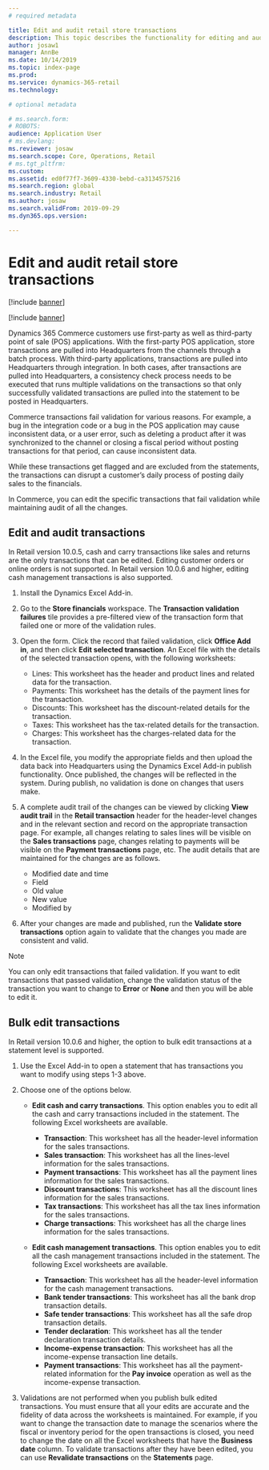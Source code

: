 ```yaml
---
# required metadata

title: Edit and audit retail store transactions
description: This topic describes the functionality for editing and auditing store transactions. 
author: josaw1
manager: AnnBe
ms.date: 10/14/2019
ms.topic: index-page
ms.prod: 
ms.service: dynamics-365-retail
ms.technology: 

# optional metadata

# ms.search.form: 
# ROBOTS: 
audience: Application User
# ms.devlang: 
ms.reviewer: josaw
ms.search.scope: Core, Operations, Retail
# ms.tgt_pltfrm: 
ms.custom: 
ms.assetid: ed0f77f7-3609-4330-bebd-ca3134575216
ms.search.region: global
ms.search.industry: Retail
ms.author: josaw
ms.search.validFrom: 2019-09-29
ms.dyn365.ops.version: 

---
```


# Edit and audit retail store transactions

[!include [banner](includes/banner.md)]

[!include [banner](includes/preview-banner.md)]

Dynamics 365 Commerce customers use first-party as well as third-party point of sale (POS) applications. With the first-party POS application, store transactions are pulled into Headquarters from the channels through a batch process. With third-party applications, transactions are pulled into Headquarters through integration. In both cases, after transactions are pulled into Headquarters, a consistency check process needs to be executed that runs multiple validations on the transactions so that only successfully validated transactions are pulled into the statement to be posted in Headquarters. 

Commerce transactions fail validation for various reasons. For example, a bug in the integration code or a bug in the POS application may cause inconsistent data, or a user error, such as deleting a product after it was synchronized to the channel or closing a fiscal period without posting transactions for that period, can cause inconsistent data.

While these transactions get flagged and are excluded from the statements, the transactions can disrupt a customer’s daily process of posting daily sales to the financials.

In Commerce, you can edit the specific transactions that fail validation while maintaining audit of all the changes. 

## Edit and audit transactions

In Retail version 10.0.5, cash and carry transactions like sales and returns are the only transactions that can be edited. Editing customer orders or online orders is not supported. In Retail version 10.0.6 and higher, editing cash management transactions is also supported.

1. Install the Dynamics Excel Add-in.

2. Go to the **Store financials** workspace. The **Transaction validation failures** tile provides a pre-filtered view of the transaction form that failed one or more of the validation rules.
 
3. Open the form. Click the record that failed validation, click **Office Add in**, and then click **Edit selected transaction**. An Excel file with the details of the selected transaction opens, with the following worksheets:

    - Lines: This worksheet has the header and product lines and related data for the transaction.
    - Payments: This worksheet has the details of the payment lines for the transaction.
    - Discounts: This worksheet has the discount-related details for the transaction.
    - Taxes: This worksheet has the tax-related details for the transaction.
    - Charges: This worksheet has the charges-related data for the transaction.

4. In the Excel file, you modify the appropriate fields and then upload the data back into Headquarters using the Dynamics Excel Add-in publish functionality. Once published, the changes will be reflected in the system. During publish, no validation is done on changes that users make.

5. A complete audit trail of the changes can be viewed by clicking **View audit trail** in the **Retail transaction** header for the header-level changes and in the relevant section and record on the appropriate transaction page. For example, all changes relating to sales lines will be visible on the **Sales transactions** page, changes relating to payments will be visible on the **Payment transactions** page, etc. The audit details that are maintained for the changes are as follows.

   - Modified date and time
   - Field 
   - Old value
   - New value
   - Modified by

6. After your changes are made and published, run the **Validate store transactions** option again to validate that the changes you made are consistent and valid.

> [!NOTE]
> You can only edit transactions that failed validation. If you want to edit transactions that passed validation, change the validation status of the transaction you want to change to **Error** or **None** and then you will be able to edit it. 


## Bulk edit transactions

In Retail version 10.0.6 and higher, the option to bulk edit transactions at a statement level is supported. 

1. Use the Excel Add-in to open a statement that has transactions you want to modify using steps 1-3 above.

2. Choose one of the options below.

    - **Edit cash and carry transactions**. This option enables you to edit all the cash and carry transactions included in the statement. The following Excel worksheets are available.
    
       - **Transaction**: This worksheet has all the header-level information for the sales transactions.
       - **Sales transaction**: This worksheet has all the lines-level information for the sales transactions.
       - **Payment transactions**: This worksheet has all the payment lines information for the sales transactions.
       - **Discount transactions**: This worksheet has all the discount lines information for the sales transactions.
       - **Tax transactions**: This worksheet has all the tax lines information for the sales transactions.
       - **Charge transactions**: This worksheet has all the charge lines information for the sales transactions.

    - **Edit cash management transactions**. This option enables you to edit all the cash management transactions included in the statement. The following Excel worksheets are available.
     
       - **Transaction**: This worksheet has all the header-level information for the cash management transactions.
       - **Bank tender transactions**: This worksheet has all the bank drop transaction details.
       - **Safe tender transactions**: This worksheet has all the safe drop transaction details.
       - **Tender declaration**: This worksheet has all the tender declaration transaction details.
       - **Income-expense transaction**: This worksheet has all the income-expense transaction line details.
       - **Payment transactions**: This worksheet has all the payment-related information for the **Pay invoice** operation as well as the income-expense transaction.

3.	Validations are not performed when you publish bulk edited transactions. You must ensure that all your edits are accurate and the fidelity of data across the worksheets is maintained. For example, if you want to change the transaction date to manage the scenarios where the fiscal or inventory period for the open transactions is closed, you need to change the date on all the Excel worksheets that have the **Business date** column. To validate transactions after they have been edited, you can use **Revalidate transactions** on the **Statements** page.
